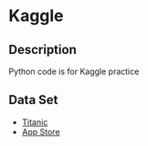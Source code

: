 # Kaggle

## Description
Python code is for Kaggle practice

## Data Set
- [Titanic](https://www.kaggle.com/c/titanic)
- [App Store](https://www.kaggle.com/ramamet4/app-store-apple-data-set-10k-apps)

